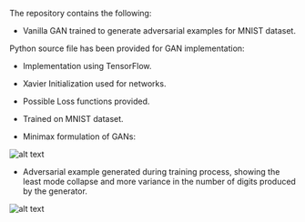 The repository contains the following:
* Vanilla GAN trained to generate adversarial examples for MNIST dataset.

Python source file has been provided for GAN implementation:
* Implementation using TensorFlow.
* Xavier Initialization used for networks.
* Possible Loss functions provided.
* Trained on MNIST dataset.


* Minimax formulation of GANs:


![alt text](https://github.com/pranaava/GANs/blob/master/GAN_minimax_function.jpg?raw=true "Minimax Formulation" )
* Adversarial example generated during training process, showing the least mode collapse and more variance in the number of digits produced by the generator.


![alt text](https://github.com/pranaava/GANs/blob/master/MNIST_adversarial.png?raw=true "MNISt adversarial example" )

